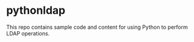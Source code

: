 # pythonldap
This repo contains sample code and content for using Python to perform LDAP operations.
